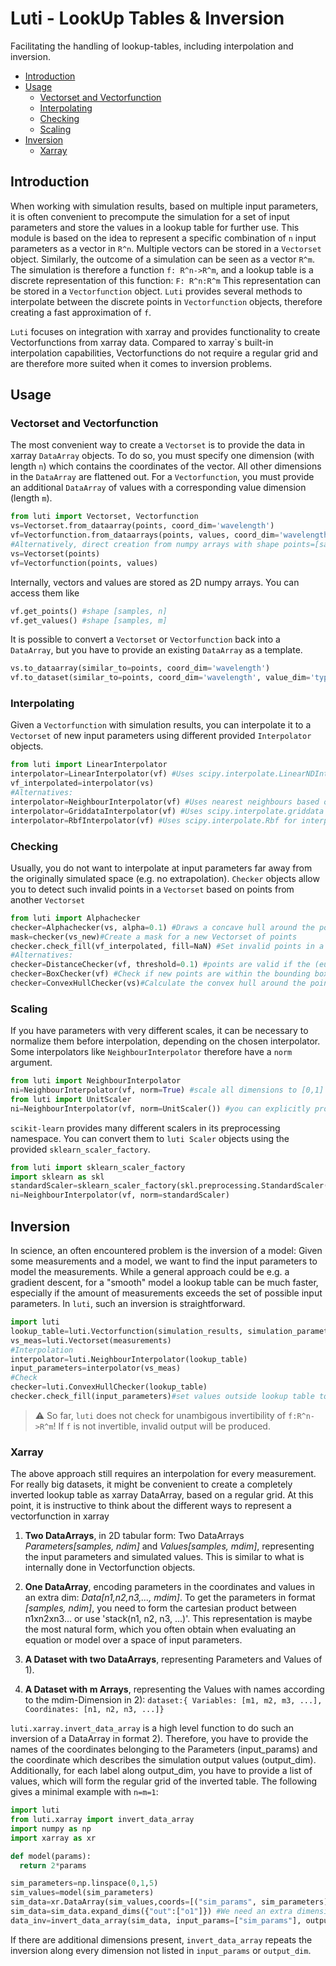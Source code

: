 # Luti - LookUp Tables & Inversion
Facilitating the handling of lookup-tables, including interpolation and inversion.


<!-- @import "[TOC]" {cmd="toc" depthFrom=2 depthTo=6 orderedList=false} -->

<!-- code_chunk_output -->

- [Introduction](#-introduction)
- [Usage](#-usage)
  - [Vectorset and Vectorfunction](#-vectorset-and-vectorfunction)
  - [Interpolating](#-interpolating)
  - [Checking](#-checking)
  - [Scaling](#-scaling)
- [Inversion](#-inversion)
  - [Xarray](#-xarray)

<!-- /code_chunk_output -->


## Introduction
When working with simulation results, based on multiple input parameters, it is often convenient to precompute the simulation for a set of input parameters and store the values in a lookup table for further use.
This module is based on the idea to represent a specific combination of `n` input parameters as a vector in `R^n`. Multiple vectors can be stored in a `Vectorset` object. Similarly, the outcome of a simulation can be seen as a vector `R^m`. The simulation is therefore a function `f: R^n->R^m`, and a lookup table is a discrete representation of this function: `F: R^n:R^m` This representation can be stored in a `Vectorfunction` object. `Luti` provides several methods to interpolate between the discrete points in `Vectorfunction` objects, therefore creating a fast approximation of `f`. 

`Luti` focuses on integration with xarray and provides functionality to create Vectorfunctions from xarray data. Compared to xarray`s built-in interpolation capabilities, Vectorfunctions do not require a regular grid and are therefore more suited when it comes to inversion problems.
## Usage
### Vectorset and Vectorfunction
The most convenient way to create a `Vectorset` is to provide the data in xarray `DataArray` objects. To do so, you must specify one dimension (with length `n`) which contains the coordinates of the vector. All other dimensions in the `DataArray` are flattened out. For a `Vectorfunction`, you must provide an additional `DataArray` of values with a corresponding value dimension (length `m`).
```python
from luti import Vectorset, Vectorfunction
vs=Vectorset.from_dataarray(points, coord_dim='wavelength')
vf=Vectorfunction.from_dataarrays(points, values, coord_dim='wavelength', value_dim='type')
#Alternatively, direct creation from numpy arrays with shape points=[samples, n] and values=[samples,m] is possible:
vs=Vectorset(points)
vf=Vectorfunction(points, values)
```

Internally, vectors and values are stored as 2D numpy arrays. You can access them like
```python
vf.get_points() #shape [samples, n]
vf.get_values() #shape [samples, m]
```

It is possible to convert a `Vectorset` or `Vectorfunction` back into a `DataArray`, but you have to provide an existing `DataArray` as a template.
```python
vs.to_dataarray(similar_to=points, coord_dim='wavelength')
vf.to_dataset(similar_to=points, coord_dim='wavelength', value_dim='type')
```

### Interpolating
Given a `Vectorfunction` with simulation results, you can interpolate it to a `Vectorset` of new input parameters using different provided `Interpolator` objects.
```python
from luti import LinearInterpolator
interpolator=LinearInterpolator(vf) #Uses scipy.interpolate.LinearNDInterpolator for interpolation
vf_interpolated=interpolator(vs)
#Alternatives:
interpolator=NeighbourInterpolator(vf) #Uses nearest neighbours based on sklearn
interpolator=GriddataInterpolator(vf) #Uses scipy.interpolate.griddata interpolation
interpolator=RbfInterpolator(vf) #Uses scipy.interpolate.Rbf for interpolation
```

### Checking
Usually, you do not want to interpolate at input parameters far away from the originally simulated space (e.g. no extrapolation). `Checker` objects allow you to detect such invalid points in a `Vectorset` based on points from another `Vectorset`
```python
from luti import Alphachecker
checker=Alphachecker(vs, alpha=0.1) #Draws a concave hull around the point cloud 'vs' to define the valid area.
mask=checker(vs_new)#Create a mask for a new Vectorset of points
checker.check_fill(vf_interpolated, fill=NaN) #Set invalid points in a vectorfunction to NaN
#Alternatives:
checker=DistanceChecker(vf, threshold=0.1) #points are valid if the (euclidean) distance to a point in 'vf' is at most 'threshold'
checker=BoxChecker(vf) #Check if new points are within the bounding box of the input points, defined by the minimal/maximal extent of the input point cloud in each direction
checker=ConvexHullChecker(vs)#Calculate the convex hull around the point cloud
```
### Scaling
If you have parameters with very different scales, it can be necessary to normalize them before interpolation, depending on the chosen interpolator. Some interpolators like `NeighbourInterpolator` therefore have a `norm` argument.
```python
from luti import NeighbourInterpolator
ni=NeighbourInterpolator(vf, norm=True) #scale all dimensions to [0,1] before any interpolation
from luti import UnitScaler
ni=NeighbourInterpolator(vf, norm=UnitScaler()) #you can explicitly provide a scaler
```
`scikit-learn` provides many different scalers in its preprocessing namespace. You can convert them to `luti Scaler` objects  using the provided `sklearn_scaler_factory`.
```python
from luti import sklearn_scaler_factory
import sklearn as skl
standardScaler=sklearn_scaler_factory(skl.preprocessing.StandardScaler())
ni=NeighbourInterpolator(vf, norm=standardScaler)
```


## Inversion
In science, an often encountered problem is the inversion of a model: Given some measurements and a model, we want to find the input parameters to model the measurements. While a general approach could be e.g. a gradient descent, for a "smooth" model a lookup table can be much faster, especially if the amount of measurements exceeds the set of possible input parameters. In `luti`, such an inversion is straightforward.
```python
import luti
lookup_table=luti.Vectorfunction(simulation_results, simulation_parameters) #This is where the inversion happens
vs_meas=luti.Vectorset(measurements)
#Interpolation
interpolator=luti.NeighbourInterpolator(lookup_table)
input_parameters=interpolator(vs_meas)
#Check
checker=luti.ConvexHullChecker(lookup_table)
checker.check_fill(input_parameters)#set values outside lookup table to NaN
```
> :warning: So far, `luti` does not check for unambigous invertibility of `f:R^n->R^m`! If `f` is not invertible, invalid output will be produced.
### Xarray
The above approach still requires an interpolation for every measurement. For really big datasets, it might be convenient to create a completely inverted lookup table as xarray DataArray, based on a regular grid. At this point, it is instructive to think about the different ways to represent a vectorfunction in xarray

1) **Two DataArrays**, in 2D tabular form:
  Two DataArrays *Parameters[samples, ndim]* and *Values[samples, mdim]*, representing the input parameters and simulated values. This is similar to what is internally done in Vectorfunction objects.

2) **One DataArray**, encoding parameters in the coordinates and values in an extra dim:
  *Data[n1,n2,n3,..., mdim]*. To get the parameters in format *[samples, ndim]*, you need to form the cartesian product between n1xn2xn3... or use 'stack(n1, n2, n3, ...)'. This representation is maybe the most natural form, which you often obtain when evaluating an equation or model over a space of input parameters.

3) **A Dataset with two DataArrays**, representing Parameters and Values of 1).

4) **A Dataset with m Arrays**, representing the Values with names according to the mdim-Dimension in 2):
   `dataset:{ Variables: [m1, m2, m3, ...], Coordinates: [n1, n2, n3, ...]}`

`luti.xarray.invert_data_array` is a high level function to do such an inversion of a DataArray in format 2). Therefore, you have to provide the names of the coordinates belonging to the Parameters (input_params) and the coordinate which describes the simulation output values (output_dim). Additionally, for each label along output_dim, you have to provide a list of values, which will form the regular grid of the inverted table. The following gives a minimal example with `n=m=1`:
```python
import luti
from luti.xarray import invert_data_array
import numpy as np
import xarray as xr

def model(params):
  return 2*params

sim_parameters=np.linspace(0,1,5)
sim_values=model(sim_parameters)
sim_data=xr.DataArray(sim_values,coords=[("sim_params", sim_parameters)])
sim_data=sim_data.expand_dims({"out":["o1"]}) #We need an extra dimension R^m for the simulation output, even if m=1
data_inv=invert_data_array(sim_data, input_params=["sim_params"], output_dim="out", output_grid={"o1":np.linspace(0,2,10)})
```
If there are additional dimensions present, `invert_data_array` repeats the inversion along every dimension not listed in `input_params` or `output_dim`.